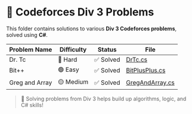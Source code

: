 # 🏁 Codeforces Div 3 Problems

This folder contains solutions to various **Div 3 Codeforces problems**, solved using **C#**.

| Problem Name     | Difficulty | Status | File |
|------------------|------------|--------|------|
| Dr. Tc           | 🔴 Hard    | ✅ Solved | [DrTc.cs](./DrTc.cs) |
| Bit++            | 🟢 Easy    | ✅ Solved | [BitPlusPlus.cs](./BitPlusPlus.cs) |
| Greg and Array   | 🟡 Medium  | ✅ Solved | [GregAndArray.cs](./GregAndArray.cs) |

> 🚀 Solving problems from Div 3 helps build up algorithms, logic, and C# skills!
